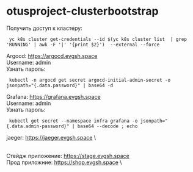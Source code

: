 # otusproject-clusterbootstrap

Получить доступ к кластеру:
```
 yc k8s cluster get-credentials --id $(yc k8s cluster list  | grep 'RUNNING' | awk -F '|' '{print $2}')  --external --force
```

Argocd: https://argocd.evgsh.space \
Username: admin \
Узнать пароль:
```
 kubectl -n argocd get secret argocd-initial-admin-secret -o jsonpath="{.data.password}" | base64 -d
```

Grafana: https://grafana.evgsh.space \
Username: admin \
Узнать пароль: 
```
 kubectl get secret --namespace infra grafana -o jsonpath="{.data.admin-password}" | base64 --decode ; echo
```
jaeger: https://jaeger.evgsh.space \

\
Стейдж приложение: https://stage.evgsh.space \
Прод приложние: https://shop.evgsh.space \


